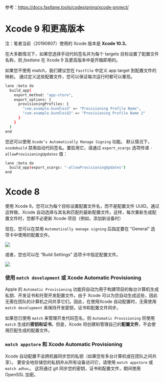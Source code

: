 参考：<https://docs.fastlane.tools/codesigning/xcode-project/>

# Xcode 9 和更高版本

注：笔者当前（20190807）使用的 Xcode 版本是 **Xcode 10.3**。

在大多数情况下，如果您选择手动代码签名并为每个 targets 目标设置了配置文件名称，则 *fastlane* 在 Xcode 9 及更高版本中是开箱即用的。

如果您不使用 *match*，我们建议您在 `Fastfile` 中定义 app target 到配置文件的映射。
通过定义这些配置文件，您可以保证每次运行时都可以重现。

```bash
lane :beta do
  build_app(
    export_method: "app-store",
    export_options: {
      provisioningProfiles: { 
        "com.example.bundleid" => "Provisioning Profile Name",
        "com.example.bundleid2" => "Provisioning Profile Name 2"
      }
    }
  )
end
```

您还可以使用 `Xcode’s Automatically Manage Signing` 功能。
默认情况下，`xcodebuild` 禁用自动代码签名。要启用它，请通过 `export_xcargs` 选项传递 `- allowProvisioningUpdates` 值：

```bash
lane :beta do
  build_app(export_xcargs: "-allowProvisioningUpdates")
end
```


# Xcode 8

使用 Xcode 8，您可以为每个目标设置配置文件名，而不是配置文件 UUID。通过这样做，Xcode 自动选择与其名称匹配的最新配置文件。这样，每次重新生成配置文件时，您都不必更新 Xcode 项目（例如，添加新设备时）

现在，您可以在禁用 `Automatically manage signing` 后指定要在 “General” 选项卡中使用的配置文件。

![](https://docs.fastlane.tools/img/codesigning/ProvisioningProfileSelectionNew.png)

或者，您也可以在 “Build Settings” 选项卡中指定配置文件。

![](https://docs.fastlane.tools/img/codesigning/ProvisioningProfileSelectionManual.png)


### 使用 `match development` 或 Xcode Automatic Provisioning


Apple 的 `Automatic Provisioning` 功能将自动为用于构建项目的每台计算机生成私钥、开发证书和托管开发配置文件。由于 Xcode 可以为您自动生成这些，因此无需在团队的计算机之间共享它们。因此，在使用Xcode 自动配置时，无需使用 `match development` 来保持开发密钥，证书和配置文件同步。

如果您已使用 `match` 来管理开发代码签名，则 `Automatic Provisioning` 将使用 `match` 生成的**密钥和证书**。但是，Xcode 将创建和管理自己的**配置文件**，不会使用匹配生成的配置文件。

### `match appstore` 和 Xcode Automatic Provisioning

Xcode 自动配置不会跨机器同步您的私钥（如果您有多台计算机或在团队之间共享）。
要安全地存储您的私钥并从所有设备访问它，请使用 `match appstore` 或 `match adhoc`。
这将通过 git 同步您的密钥，证书和配置文件，期间使用 OpenSSL 加密。
